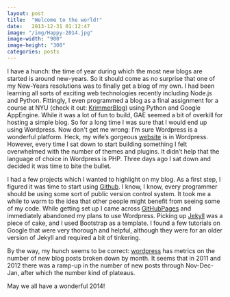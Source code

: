 ```yaml
---
layout: post
title:  "Welcome to the world!"
date:   2013-12-31 01:12:47
image: "/img/Happy-2014.jpg"
image-width: "900"
image-height: "300"
categories: posts
---
```


I have a hunch: the time of year during which the most new blogs are started is around new-years. So it should come as no surprise that one of my New-Years resolutions was to finally get a blog of my own. I had been learning all sorts of exciting web technologies recently including Node.js and Python. Fittingly, I even programmed a blog as a final assignment for a course at NYU (check it out: [KrimmerBlog][krimmer]) using Python and Google AppEngine. While it was a lot of fun to build, GAE seemed a bit of overkill for hosting a simple blog. So for a long time I was sure that I would end up using Wordpress. Now don't get me wrong: I’m sure Wordpress is a wonderful platform. Heck, my wife’s gorgeous [website][talia] is in Wordpress. However, every time I sat down to start building something I felt overwhelmed with the number of themes and plugins. It didn’t help that the language of choice in Wordpress is PHP. Three days ago I sat down and decided it was time to bite the bullet.

I had a few projects which I wanted to highlight on my blog. As a first step, I figured it was time to start using [Github][git]. I know, I know, every programmer should be using some sort of public version control system. It took me a while to warm to the idea that other people might benefit from seeing some of my code. While getting set up I came across [GitHubPages][pages] and immediately abandoned my plans to use Wordpress. Picking up [Jekyll][jekyll] was a piece of cake, and I used Bootstrap as a template. I found a few tutorials on Google that were very thorough and helpful, although they were for an older version of Jekyll and required a bit of tinkering.

By the way, my hunch seems to be correct: [wordpress][wordpress] has metrics on the number of new blog posts broken down by month. It seems that in 2011 and 2012 there was a ramp-up in the number of new posts through Nov-Dec-Jan, after which the number kind of plateaus.

May we all have a wonderful 2014!


[talia]: http://www.taliaamar.com/ 
[git]: https://github.com
[pages]: http://pages.github.com/
[krimmer]: http://krimmerblog.appspot.com/
[jekyll]: http://jekyllrb.com/
[wordpress]: http://wordpress.com/stats/posting/